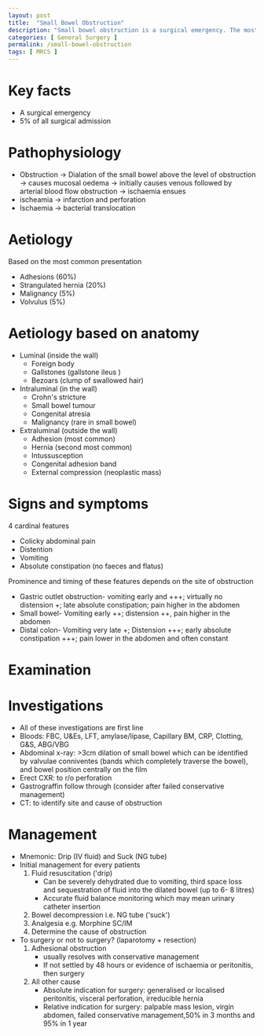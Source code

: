 ```yaml
---
layout: post
title:  "Small Bowel Obstruction"
description: "Small bowel obstruction is a surgical emergency. The most common cause of small bowel obstruction is adhesion followed by hernia. There are 4 cardinal features of small bowel obstruction, namely colicky abdominal pain, distnesion, vomiting and absolute obstruction. Management of small bowel obstruction can either be conservative (drip and suck) or surgical"
categories: [ General Surgery ] 
permalink: /small-bowel-obstruction
tags: [ MRCS ]
---
```

# Key facts
- A surgical emergency
- 5% of all surgical admission

# Pathophysiology
- Obstruction → Dialation of the small bowel above the level of obstruction →  causes mucosal oedema → initially causes venous followed by arterial blood flow obstruction → ischaemia ensues
- ischeamia → infarction and perforation
- Ischaemia → bacterial translocation

# Aetiology
Based on the most common presentation 
- Adhesions (60%)
- Strangulated hernia (20%)
- Malignancy (5%)
- Volvulus (5%)

# Aetiology based on anatomy
- Luminal (inside the wall)
    - Foreign body
    - Gallstones (gallstone ileus )
    - Bezoars (clump of swallowed hair)
- Intraluminal (in the wall)
    - Crohn's stricture
    - Small bowel tumour
    - Congenital atresia
    - Malignancy (rare in small bowel)
- Extraluminal (outside the wall)
    - Adhesion (most common)
    - Hernia (second most common)
    - Intussusception
    - Congenital adhesion band
    - External compression (neoplastic mass)

# Signs and symptoms
4 cardinal features 
- Colicky abdominal pain
- Distention
- Vomiting
- Absolute constipation (no faeces and flatus)

Prominence and timing of these features depends on the site of obstruction 
- Gastric outlet obstruction- vomiting early and +++; virtually no distension +; late absolute constipation; pain higher in the abdomen
- Small bowel- Vomiting early ++; distension ++, pain higher in the abdomen
- Distal colon- Vomiting very late +; Distension +++; early absolute constipation +++; pain lower in the abdomen and often constant

# Examination

# Investigations
- All of these investigations are first line
- Bloods: FBC, U&Es, LFT, amylase/lipase, Capillary BM, CRP, Clotting, G&S, ABG/VBG
- Abdominal x-ray: >3cm dilation of small bowel which can be identified by valvulae conniventes (bands which completely traverse the bowel), and bowel position centrally on the film
- Erect CXR: to r/o perforation
- Gastrograffin follow through (consider after failed conservative management)
- CT: to identify site and cause of obstruction

# Management
- Mnemonic: Drip (IV fluid) and Suck (NG tube)
- Initial management for every patients
    1. Fluid resuscitation ('drip)
        - Can be severely dehydrated due to vomiting, third space loss and sequestration of fluid into the dilated bowel (up to 6- 8 litres)
        - Accurate fluid balance monitoring which may mean urinary catheter insertion
    2. Bowel decompression i.e. NG tube ('suck')
    3. Analgesia e.g. Morphine SC/IM 
    4. Determine the cause of obstruction 
- To surgery or not to surgery? (laparotomy + resection)
    1. Adhesional obstruction 
        - usually resolves with conservative management
        - If not settled  by 48 hours or evidence of ischaemia or peritonitis, then surgery
    2. All other cause 
        - Absolute indication for surgery: generalised or localised peritonitis, visceral perforation, 
        irreducible hernia
        - Relative indication for surgery: palpable mass lesion, virgin abdomen, failed conservative management,50% in 3 months and 95% in 1 year